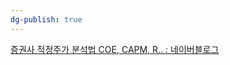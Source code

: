 ```yaml
---
dg-publish: true
---
```



[증권사 적정주가 분석법 COE, CAPM, R.. : 네이버블로그](https://blog.naver.com/presidentjmj/222813988502)